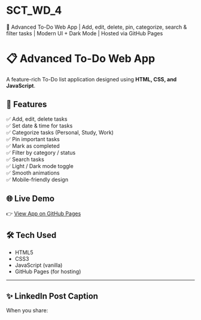 # SCT_WD_4
🌟 Advanced To-Do Web App | Add, edit, delete, pin, categorize, search &amp; filter tasks | Modern UI + Dark Mode | Hosted via GitHub Pages
# 📋 Advanced To-Do Web App

A feature-rich To-Do list application designed using **HTML, CSS, and JavaScript**.

## 🚀 Features
✅ Add, edit, delete tasks  
✅ Set date & time for tasks  
✅ Categorize tasks (Personal, Study, Work)  
✅ Pin important tasks  
✅ Mark as completed  
✅ Filter by category / status  
✅ Search tasks  
✅ Light / Dark mode toggle  
✅ Smooth animations  
✅ Mobile-friendly design  

## 🌐 Live Demo
👉 [View App on GitHub Pages](https://yourusername.github.io/your-repo-name/)

## 🛠 Tech Used
- HTML5
- CSS3
- JavaScript (vanilla)
- GitHub Pages (for hosting)

---

## ✨ **LinkedIn Post Caption**
When you share:
